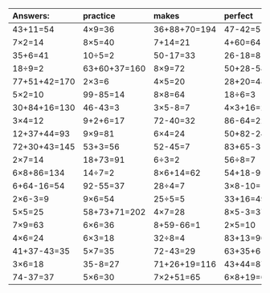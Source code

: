 | Answers: | practice | makes | perfect | ! |
| :--- | :--- | :--- | :--- | :--- |
| 43+11=54 | 4×9=36 | 36+88+70=194 | 47-42=5 | 9×5=45 | 
| 7×2=14 | 8×5=40 | 7+14=21 | 4+60=64 | 20+66=86 | 
| 35+6=41 | 10÷5=2 | 50-17=33 | 26-18=8 | 94-93=1 | 
| 18÷9=2 | 63+60+37=160 | 8×9=72 | 50+28-58=20 | 3×2=6 | 
| 77+51+42=170 | 2×3=6 | 4×5=20 | 28+20=48 | 24÷3=8 | 
| 5×2=10 | 99-85=14 | 8×8=64 | 18÷6=3 | 5×8=40 | 
| 30+84+16=130 | 46-43=3 | 3×5-8=7 | 4×3+16=28 | 8×4=32 | 
| 3×4=12 | 9+2+6=17 | 72-40=32 | 86-64=22 | 5×8-32=8 | 
| 12+37+44=93 | 9×9=81 | 6×4=24 | 50+82-24=108 | 9×4=36 | 
| 72+30+43=145 | 53+3=56 | 52-45=7 | 83+65-31=117 | 70+51+79=200 | 
| 2×7=14 | 18+73=91 | 6÷3=2 | 56÷8=7 | 8×2-3=13 | 
| 6×8+86=134 | 14÷7=2 | 8×6+14=62 | 54+18-9=63 | 80-62=18 | 
| 6+64-16=54 | 92-55=37 | 28÷4=7 | 3×8-10=14 | 74-17=57 | 
| 2×6-3=9 | 9×6=54 | 25÷5=5 | 33+16=49 | 4×3=12 | 
| 5×5=25 | 58+73+71=202 | 4×7=28 | 8×5-3=37 | 2×9=18 | 
| 7×9=63 | 6×6=36 | 8+59-66=1 | 2×5=10 | 2×8=16 | 
| 4×6=24 | 6×3=18 | 32÷8=4 | 83+13=96 | 6×5=30 | 
| 41+37-43=35 | 5×7=35 | 72-43=29 | 63+35+61=159 | 5×3+62=77 | 
| 3×6=18 | 35-8=27 | 71+26+19=116 | 43+44=87 | 7×8=56 | 
| 74-37=37 | 5×6=30 | 7×2+51=65 | 6×8+19=67 | 74+2=76 | 
